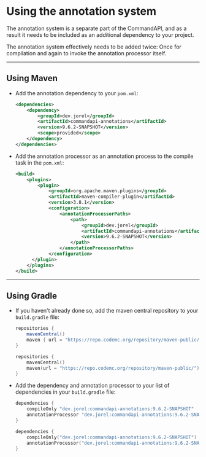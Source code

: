 # Using the annotation system

The annotation system is a separate part of the CommandAPI, and as a result it needs to be included as an additional dependency to your project.

The annotation system effectively needs to be added twice: Once for compilation and again to invoke the annotation processor itself.

-----

## Using Maven

- Add the annotation dependency to your `pom.xml`:

  ```xml
  <dependencies>
      <dependency>
          <groupId>dev.jorel</groupId>
          <artifactId>commandapi-annotations</artifactId>
          <version>9.6.2-SNAPSHOT</version>
          <scope>provided</scope>
      </dependency>
  </dependencies>
  ```

- Add the annotation processor as an annotation process to the compile task in the `pom.xml`:

  ```xml
  <build>
      <plugins>
          <plugin>
              <groupId>org.apache.maven.plugins</groupId>
              <artifactId>maven-compiler-plugin</artifactId>
              <version>3.8.1</version>
              <configuration>
                  <annotationProcessorPaths>
                      <path>
                          <groupId>dev.jorel</groupId>
                          <artifactId>commandapi-annotations</artifactId>
                          <version>9.6.2-SNAPSHOT</version>
                      </path>
                  </annotationProcessorPaths>
              </configuration>
        </plugin>
      </plugins>
  </build>
  ```

-----

## Using Gradle

- If you haven't already done so, add the maven central repository to your `build.gradle` file:

  <div class="multi-pre">
  
  ```groovy,build.gradle
  repositories {
      mavenCentral()
      maven { url = "https://repo.codemc.org/repository/maven-public/" }
  }
  ```
  
  ```kotlin,build.gradle.kts
  repositories {
      mavenCentral()
      maven(url = "https://repo.codemc.org/repository/maven-public/")
  }
  ```
  
  </div>

- Add the dependency and annotation processor to your list of dependencies in your `build.gradle` file:
  
  <div class="multi-pre">
  
  ```groovy,build.gradle
  dependencies {
      compileOnly "dev.jorel:commandapi-annotations:9.6.2-SNAPSHOT"
      annotationProcessor "dev.jorel:commandapi-annotations:9.6.2-SNAPSHOT"
  }
  ```
  
  ```kotlin,build.gradle.kts
  dependencies {
      compileOnly("dev.jorel:commandapi-annotations:9.6.2-SNAPSHOT")
      annotationProcessor("dev.jorel:commandapi-annotations:9.6.2-SNAPSHOT")
  }
  ```
  
  </div>
